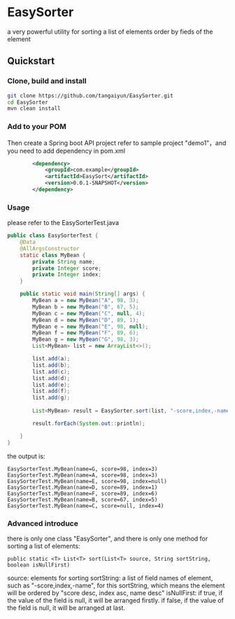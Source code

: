 # EasySorter
a very powerful utility for sorting a list of elements order by fieds of the element 


## Quickstart

### Clone, build and install
``` bash
git clone https://github.com/tangaiyun/EasySorter.git
cd EasySorter
mvn clean install
```

### Add to your POM
Then create a Spring boot API project refer to sample project "demo1"，and you need to add dependency in pom.xml

``` xml
        <dependency>
            <groupId>com.example</groupId>
            <artifactId>EasySort</artifactId>
            <version>0.0.1-SNAPSHOT</version>
        </dependency>
```

### Usage
please refer to the EasySorterTest.java
``` java
public class EasySorterTest {
	@Data
	@AllArgsConstructor
	static class MyBean {
		private String name;
		private Integer score;
		private Integer index;
	}

	public static void main(String[] args) {
		MyBean a = new MyBean("A", 98, 3);
		MyBean b = new MyBean("B", 67, 5);
		MyBean c = new MyBean("C", null, 4);
		MyBean d = new MyBean("D", 89, 1);
		MyBean e = new MyBean("E", 98, null);
		MyBean f = new MyBean("F", 89, 6);
		MyBean g = new MyBean("G", 98, 3);
		List<MyBean> list = new ArrayList<>();

		list.add(a);
		list.add(b);
		list.add(c);
		list.add(d);
		list.add(e);
		list.add(f);
		list.add(g);
	
		List<MyBean> result = EasySorter.sort(list, "-score,index,-name", false);

		result.forEach(System.out::println);

	}
}
```
the output is:
```
EasySorterTest.MyBean(name=G, score=98, index=3)
EasySorterTest.MyBean(name=A, score=98, index=3)
EasySorterTest.MyBean(name=E, score=98, index=null)
EasySorterTest.MyBean(name=D, score=89, index=1)
EasySorterTest.MyBean(name=F, score=89, index=6)
EasySorterTest.MyBean(name=B, score=67, index=5)
EasySorterTest.MyBean(name=C, score=null, index=4)
```

### Advanced introduce

there is only one class "EasySorter", and there is only one method for sorting a list of elements:

```
public static <T> List<T> sort(List<T> source, String sortString, boolean isNullFirst)
```
source: elements for sorting
sortString: a list of field names of element, such as "-score,index,-name", for this sortString, which means the element will be ordered by "score desc, index asc, name desc"
isNullFirst: if true, if the value of the field is null, it will be arranged firstly. if false,  if the value of the field is null, it will be arranged at last.

	


